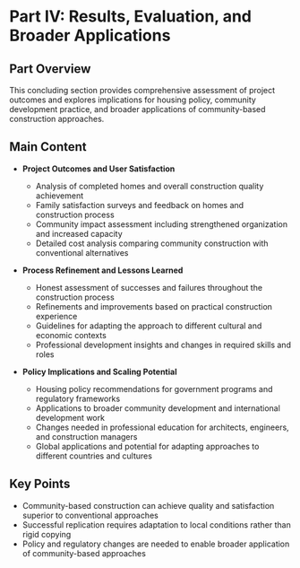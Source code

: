 # Part IV: Results, Evaluation, and Broader Applications

## Part Overview
This concluding section provides comprehensive assessment of project outcomes and explores implications for housing policy, community development practice, and broader applications of community-based construction approaches.

## Main Content
- **Project Outcomes and User Satisfaction**
  - Analysis of completed homes and overall construction quality achievement
  - Family satisfaction surveys and feedback on homes and construction process
  - Community impact assessment including strengthened organization and increased capacity
  - Detailed cost analysis comparing community construction with conventional alternatives

- **Process Refinement and Lessons Learned**
  - Honest assessment of successes and failures throughout the construction process
  - Refinements and improvements based on practical construction experience
  - Guidelines for adapting the approach to different cultural and economic contexts
  - Professional development insights and changes in required skills and roles

- **Policy Implications and Scaling Potential**
  - Housing policy recommendations for government programs and regulatory frameworks
  - Applications to broader community development and international development work
  - Changes needed in professional education for architects, engineers, and construction managers
  - Global applications and potential for adapting approaches to different countries and cultures

## Key Points
- Community-based construction can achieve quality and satisfaction superior to conventional approaches
- Successful replication requires adaptation to local conditions rather than rigid copying
- Policy and regulatory changes are needed to enable broader application of community-based approaches